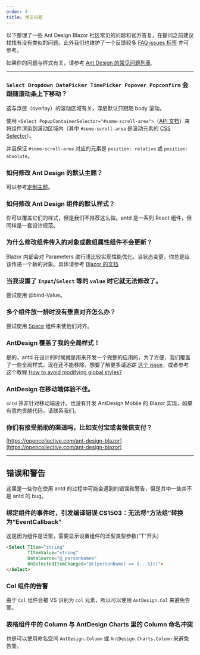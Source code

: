 ```yaml
---
order: 4
title: 常见问题
---
```


以下整理了一些 Ant Design Blazor 社区常见的问题和官方答复，在提问之前建议找找有没有类似的问题。此外我们也维护了一个反馈较多 [FAQ issues 标签](https://github.com/ant-design-blazor/ant-design-blazor/labels/%F0%9F%8C%9F%20Q&A) 亦可参考。

如果你的问题与样式有关，请参考 [Ant Design 的常见问题列表](https://ant.design/docs/react/faq-cn).

---

### `Select Dropdown DatePicker TimePicker Popover Popconfirm` 会跟随滚动条上下移动？

这与浮层（overlay）的滚动区域有关，浮层默认只跟随 body 滚动。

使用 `<Select PopupContainerSelector="#some-scroll-area">`（[API 文档](https://antblazor.com/zh-CN/components/select#API)）来将组件渲染到滚动区域内（其中 `#some-scroll-area` 是滚动元素的 [CSS Selector](https://developer.mozilla.org/docs/Web/CSS/CSS_Selectors)）。

并且保证 `#some-scroll-area` 对应的元素是 `position: relative` 或 `position: absolute`。

### 如何修改 Ant Design 的默认主题？

可以参考[定制主题](https://ant.design/docs/react/customize-theme)。

### 如何修改 Ant Design 组件的默认样式？

你可以覆盖它们的样式，但是我们不推荐这么做。antd 是一系列 React 组件，但同样是一套设计规范。

### 为什么修改组件传入的对象或数组属性组件不会更新？

Blazor 内部会对 Parameters 进行浅比较实现性能优化。当状态变更，你总是应该传递一个新的对象。具体请参考 [Blazor 的文档](https://docs.microsoft.com/zh-cn/aspnet/core/blazor/components/lifecycle?view=aspnetcore-3.1&WT.mc_id=DT-MVP-5003987#after-parameters-are-set-onparameterssetasync)

### 当我设置了 `Input`/`Select` 等的 `value` 时它就无法修改了。

尝试使用 @bind-Value。

### 多个组件放一排时没有垂直对齐怎么办？

尝试使用 [Space](https://antblazor.com/components/space) 组件来使他们对齐。

### AntDesign 覆盖了我的全局样式！

是的，antd 在设计的时候就是用来开发一个完整的应用的，为了方便，我们覆盖了一些全局样式，现在还不能移除，想要了解更多请追踪 [这个 issue](https://github.com/ant-design/ant-design/issues/4331)，或者参考这个教程 [How to avoid modifying global styles?](/docs/react/customize-theme#How-to-avoid-modifying-global-styles)

### AntDesign 在移动端体验不佳。

`antd` 并非针对移动端设计。也没有开发 AntDesign Mobile 的 Blazor 实现，如果有意向贡献代码，请联系我们。

### 你们有接受捐助的渠道吗，比如支付宝或者微信支付？

[https://opencollective.com/ant-design-blazor](https://opencollective.com/ant-design-blazor)

---

## 错误和警告

这里是一些你在使用 antd 的过程中可能会遇到的错误和警告，但是其中一些并不是 antd 的 bug。

### 绑定组件的事件时，引发编译错误 CS1503：无法将“方法组”转换为“EventCallback”

这是因为组件是泛型，需要显示设置组件的泛型类型参数("T"开头)

```html
<Select TItem="string"
        TItemValue="string"
        DataSource="@_personNames"
        OnSelectedItemChanged="@((personName) => {...S}))">
</Select>
```

### Col 组件的告警

由于 `Col` 组件会被 VS 识别为 `col` 元素，所以可以使用 `AntDesign.Col` 来避免告警。

### 表格组件中的 Column 与 AntDesign Charts 里的 Column 命名冲突

也是可以使用命名空间 `AntDesign.Column` 或 `AntDesign.Charts.Column` 来避免告警。

